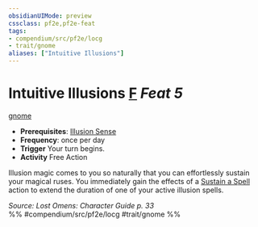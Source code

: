```yaml
---
obsidianUIMode: preview
cssclass: pf2e,pf2e-feat
tags:
- compendium/src/pf2e/locg
- trait/gnome
aliases: ["Intuitive Illusions"]
---
```

# Intuitive Illusions  [F](/rules/core-rulebook/chapter-9-playing-the-game.md#Actions "Free Action") *Feat 5*  
[gnome](/rules/traits/gnome.md)  

- **Prerequisites**: [Illusion Sense](/compendium/feats/illusion-sense.md)
- **Frequency**: once per day
- **Trigger** Your turn begins.
- **Activity** Free Action

Illusion magic comes to you so naturally that you can effortlessly sustain your magical ruses. You immediately gain the effects of a [Sustain a Spell](/rules/actions/sustain-a-spell.md) action to extend the duration of one of your active illusion spells.

*Source: Lost Omens: Character Guide p. 33*  
%% #compendium/src/pf2e/locg #trait/gnome %%